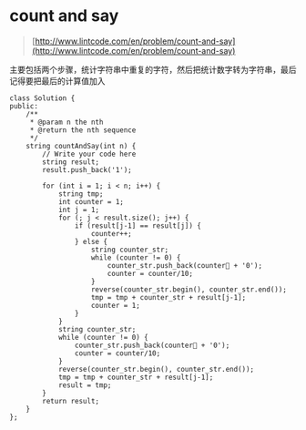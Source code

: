 # count and say
>  [http://www.lintcode.com/en/problem/count-and-say](http://www.lintcode.com/en/problem/count-and-say)

主要包括两个步骤，统计字符串中重复的字符，然后把统计数字转为字符串，最后记得要把最后的计算值加入

    class Solution {
    public:
        /**
         * @param n the nth
         * @return the nth sequence
         */
        string countAndSay(int n) {
            // Write your code here
            string result;
            result.push_back('1');

            for (int i = 1; i < n; i++) {
                string tmp;
                int counter = 1;
                int j = 1;
                for (; j < result.size(); j++) {
                    if (result[j-1] == result[j]) {
                        counter++;
                    } else {
                        string counter_str;
                        while (counter != 0) {
                            counter_str.push_back(counter + '0');
                            counter = counter/10;
                        }
                        reverse(counter_str.begin(), counter_str.end());
                        tmp = tmp + counter_str + result[j-1];
                        counter = 1;
                    }
                }
                string counter_str;
                while (counter != 0) {
                    counter_str.push_back(counter + '0');
                    counter = counter/10;
                }
                reverse(counter_str.begin(), counter_str.end());
                tmp = tmp + counter_str + result[j-1];
                result = tmp;
            }
            return result;
        }
    };

